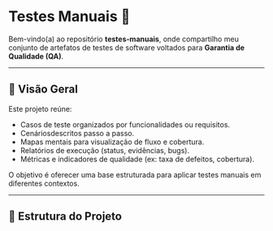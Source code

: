 # Testes Manuais 🧪

Bem-vindo(a) ao repositório **testes‑manuais**, onde compartilho meu conjunto de artefatos de testes de software voltados para **Garantia de Qualidade (QA)**.

---

## 🧭 Visão Geral

Este projeto reúne:

- Casos de teste organizados por funcionalidades ou requisitos.
- Cenáriosdescritos passo a passo.
- Mapas mentais para visualização de fluxo e cobertura.
- Relatórios de execução (status, evidências, bugs).
- Métricas e indicadores de qualidade (ex: taxa de defeitos, cobertura).

O objetivo é oferecer uma base estruturada para aplicar testes manuais em diferentes contextos.

---

## 📁 Estrutura do Projeto

